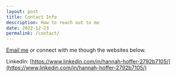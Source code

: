 ```yaml
---
layout: post
title: Contact Info
description: How to reach out to me
date: 2022-12-23
permalink: /contact/
---
```


[Email me](mailto:{{site.email}}) or connect with me though the websites below. 

LinkedIn:
[https://www.linkedin.com/in/hannah-hoffer-2792b7105/](https://www.linkedin.com/in/hannah-hoffer-2792b7105/)


